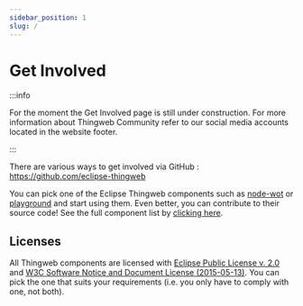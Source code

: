 ```yaml
---
sidebar_position: 1
slug: /
---
```


# Get Involved

:::info

For the moment the Get Involved page is still under construction. For more information about Thingweb Community refer to our social media accounts located in the website footer.

:::

There are various ways to get involved via GitHub : https://github.com/eclipse-thingweb

You can pick one of the Eclipse Thingweb components such as [node-wot](https://github.com/eclipse-thingweb/node-wot) or [playground](https://playground.thingweb.io) and start using them. Even better, you can contribute to their source code! See the full component list by [clicking here](/#tools-section).

## Licenses

All Thingweb components are licensed with [Eclipse Public License v. 2.0](https://www.eclipse.org/legal/epl-2.0/) and [W3C Software Notice and Document License (2015-05-13)](https://www.w3.org/copyright/software-license-2015/). You can pick the one that suits your requirements (i.e. you only have to comply with one, not both).
